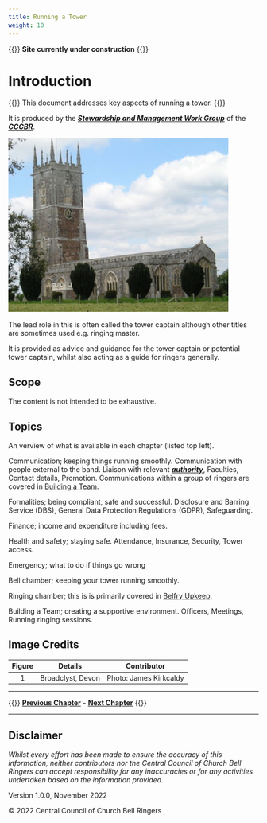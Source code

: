 ```yaml
---
title: Running a Tower
weight: 10
---
```


{{<hint danger>}}
**Site currently under construction**
{{</hint>}}

# Introduction

{{<hint warn>}}
This document addresses key aspects of running a tower.
{{</hint>}}

It is produced by the ***[Stewardship and Management Work Group](../170-glossary/#smwg)*** of the ***[CCCBR](../170-glossary/#cccbr)***.

![Broadclyst, Devon](broadclyst_350.jpg)

The lead role in this is often called the tower captain although other titles are sometimes used e.g. ringing master.

It is provided as advice and guidance for the tower captain or potential tower captain, whilst also acting as a guide for ringers generally.

## Scope

The content is not intended to be exhaustive.

## Topics

An verview of what is available in each chapter (listed top left).

Communication; keeping things running smoothly. Communication with people external to the band. Liaison with relevant ***[authority](../170-glossary/#authority)***, Faculties, Contact details, Promotion. Communications within a group of ringers are covered in [Building a Team](../090-buildingateam/).

Formalities; being compliant, safe and successful. Disclosure and Barring Service (DBS), General Data Protection Regulations (GDPR), Safeguarding.

Finance; income and expenditure including fees.
 
Health and safety; staying safe. Attendance, Insurance, Security, Tower access.

Emergency; what to do if things go wrong

Bell chamber; keeping your tower running smoothly.

Ringing chamber; this is is primarily covered in [Belfry Upkeep](https://belfryupkeep.cccbr.org.uk/docs/010-introduction/).

Building a Team; creating a supportive environment. Officers, Meetings, Running ringing sessions.

## Image Credits

| Figure | Details | Contributor |
| :---: | --- | --- |
| 1 | Broadclyst, Devon | Photo: James Kirkcaldy |

----

{{<hint info>}}
**[Previous Chapter](../010-introduction/)** - **[Next Chapter](../020-communication/)**
{{</hint>}}

----

## Disclaimer

*Whilst every effort has been made to ensure the accuracy of this information, neither contributors nor the Central Council of Church Bell Ringers can accept responsibility for any inaccuracies or for any activities undertaken based on the information provided.*

Version 1.0.0, November 2022

© 2022 Central Council of Church Bell Ringers
